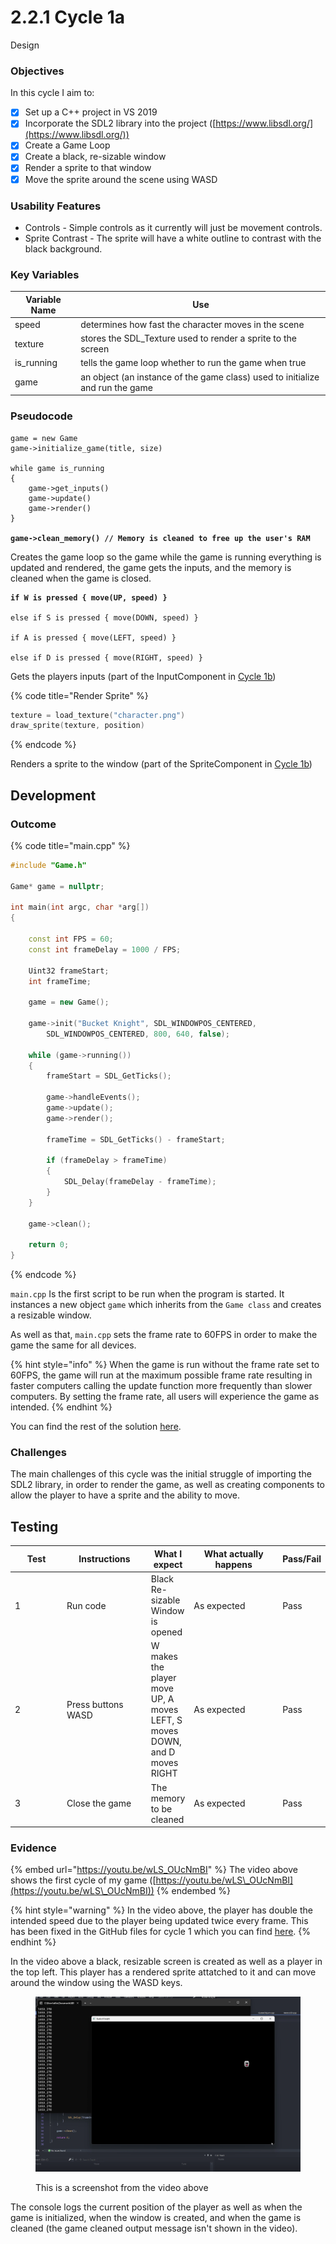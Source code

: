 # 2.2.1 Cycle 1a

Design

### Objectives

In this cycle I aim to:

* [x] Set up a C++ project in VS 2019
* [x] Incorporate the SDL2 library into the project ([https://www.libsdl.org/](https://www.libsdl.org/))
* [x] Create a Game Loop
* [x] Create a black, re-sizable window
* [x] Render a sprite to that window
* [x] Move the sprite around the scene using WASD

### Usability Features

* Controls - Simple controls as it currently will just be movement controls.
* Sprite Contrast - The sprite will have a white outline to contrast with the black background.

### Key Variables

| Variable Name | Use                                                                           |
| ------------- | ----------------------------------------------------------------------------- |
| speed         | determines how fast the character moves in the scene                          |
| texture       | stores the SDL\_Texture used to render a sprite to the screen                 |
| is\_running   | tells the game loop whether to run the game when true                         |
| game          | an object (an instance of the game class) used to initialize and run the game |

### Pseudocode

<pre class="language-cpp" data-title="Game Loop"><code class="lang-cpp">game = new Game
game->initialize_game(title, size)

while game is_running
{
    game->get_inputs()
    game->update()
    game->render()
}

<strong>game->clean_memory() // Memory is cleaned to free up the user's RAM
</strong></code></pre>

Creates the game loop so the game while the game is running everything is updated and rendered, the game gets the inputs, and the memory is cleaned when the game is closed.

<pre class="language-cpp" data-title="Movement Inputs" data-full-width="false"><code class="lang-cpp"><strong>if W is pressed { move(UP, speed) }
</strong>
else if S is pressed { move(DOWN, speed) }

if A is pressed { move(LEFT, speed) }

else if D is pressed { move(RIGHT, speed) }
</code></pre>

Gets the players inputs (part of the InputComponent in [Cycle 1b](cycle-1b.md))

{% code title="Render Sprite" %}
```cpp
texture = load_texture("character.png")
draw_sprite(texture, position)
```
{% endcode %}

Renders a sprite to the window (part of the SpriteComponent in [Cycle 1b](cycle-1b.md))

## Development

### Outcome

{% code title="main.cpp" %}
```cpp
#include "Game.h"

Game* game = nullptr;

int main(int argc, char *arg[])
{

	const int FPS = 60;
	const int frameDelay = 1000 / FPS;

	Uint32 frameStart;
	int frameTime;

	game = new Game();

	game->init("Bucket Knight", SDL_WINDOWPOS_CENTERED, 
		SDL_WINDOWPOS_CENTERED, 800, 640, false);

	while (game->running())
	{
		frameStart = SDL_GetTicks();

		game->handleEvents();
		game->update();
		game->render();

		frameTime = SDL_GetTicks() - frameStart;

		if (frameDelay > frameTime) 
		{
			SDL_Delay(frameDelay - frameTime);
		}
	}

	game->clean();

	return 0;
}

```
{% endcode %}

`main.cpp` Is the first script to be run when the program is started. It instances a new object `game` which inherits from the `Game class` and creates a resizable window.&#x20;

As well as that, `main.cpp` sets the frame rate to 60FPS in order to make the game the same for all devices.

{% hint style="info" %}
When the game is run without the frame rate set to 60FPS, the game will run at the maximum possible frame rate resulting in faster computers calling the update function more frequently than slower computers. By setting the frame rate, all users will experience the game as intended.
{% endhint %}

You can find the rest of the solution [here](https://github.com/Marling-CS-Projects/ODY-ELLIOT-Project/tree/cycles/Bucket%20Knight%20-%20Cycle%201).

### Challenges

The main challenges of this cycle was the initial struggle of importing the SDL2 library, in order to render the game, as well as creating components to allow the player to have a sprite and the ability to move.

## Testing

<table><thead><tr><th width="90">Test</th><th width="141">Instructions</th><th>What I expect</th><th width="163">What actually happens</th><th>Pass/Fail</th></tr></thead><tbody><tr><td>1</td><td>Run code</td><td>Black Re-sizable Window is opened</td><td>As expected</td><td>Pass</td></tr><tr><td>2</td><td>Press buttons WASD</td><td>W makes the player move UP, A moves LEFT, S moves DOWN, and D moves RIGHT</td><td>As expected</td><td>Pass</td></tr><tr><td>3</td><td>Close the game</td><td>The memory to be cleaned</td><td>As expected</td><td>Pass</td></tr></tbody></table>

### Evidence

{% embed url="https://youtu.be/wLS_OUcNmBI" %}
The video above shows the first cycle of my game ([https://youtu.be/wLS\_OUcNmBI](https://youtu.be/wLS\_OUcNmBI))
{% endembed %}

{% hint style="warning" %}
In the video above, the player has double the intended speed due to the player being updated twice every frame. This has been fixed in the GitHub files for cycle 1 which you can find [here](https://github.com/Marling-CS-Projects/ODY-ELLIOT-Project/tree/cycles/Bucket%20Knight%20-%20Cycle%201).
{% endhint %}

In the video above a black, resizable screen is created as well as a player in the top left. This player has a rendered sprite attatched to it and can move around the window using the WASD keys.

<figure><img src="../.gitbook/assets/image (5).png" alt=""><figcaption><p>This is a screenshot from the video above</p></figcaption></figure>

The console logs the current position of the player as well as when the game is initialized, when the window is created, and when the game is cleaned (the game cleaned output message isn't shown in the video).
